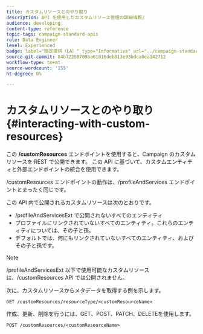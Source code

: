 ```yaml
---
title: カスタムリソースとのやり取り
description: API を使用したカスタムリソース管理の詳細情報/
audience: developing
content-type: reference
topic-tags: campaign-standard-apis
role: Data Engineer
level: Experienced
badge: label="限定提供（LA）" type="Informative" url="../campaign-standard-migration-home.md" tooltip="Campaign Standard移行済みユーザーに制限"
source-git-commit: 84b72258789ba61016deb813e93bdca0ea142712
workflow-type: tm+mt
source-wordcount: '155'
ht-degree: 0%

---
```


# カスタムリソースとのやり取り {#interacting-with-custom-resources}

この **/customResources** エンドポイントを使用すると、Campaign のカスタムリソースを REST で公開できます。 この API に基づいて、カスタムエンティティと外部エンドポイントの統合を使用できます。

/customResources エンドポイントの動作は、/profileAndServices エンドポイントとまったく同じです。

この API 内で公開されるカスタムリソースは次のとおりです。

* /profileAndServicesExt で公開されないすべてのエンティティ
* プロファイルにリンクされていないすべてのエンティティ。これらのエンティティについては、その子と孫。
* デフォルトでは、何にもリンクされていないすべてのエンティティ、およびその子と孫です。

>[!NOTE]
>/profileAndServicesExt 以下で使用可能なカスタムリソースは、/customResources API では公開されません。


次に、カスタムリソースからメタデータを取得する例を示します。

```
GET /customResources/resourceType/<customResourceName>
```

作成、更新、削除を行うには、GET、POST、PATCH、DELETEを使用します。

```
POST /customResources/<customResourceName>
```
